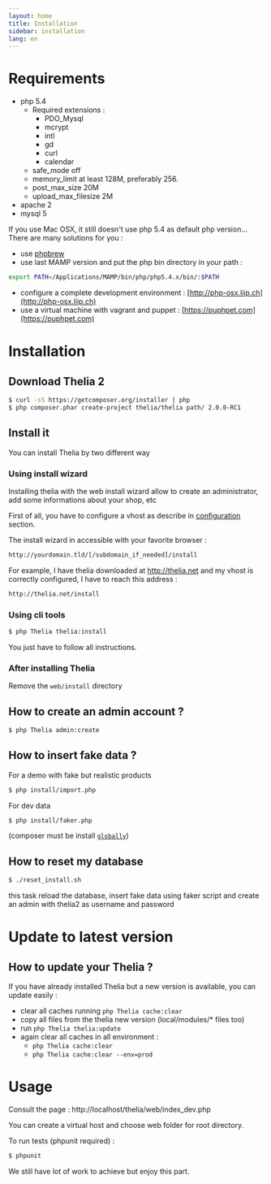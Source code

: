 ```yaml
---
layout: home
title: Installation
sidebar: installation
lang: en
---
```


<div class="page-header">
    <h1>Requirements</h1>
</div>

* php 5.4
    * Required extensions :
        * PDO_Mysql
        * mcrypt
        * intl
        * gd
        * curl
        * calendar
    * safe_mode off
    * memory_limit at least 128M, preferably 256.
    * post\_max\_size 20M
    * upload\_max\_filesize 2M
* apache 2
* mysql 5

If you use Mac OSX, it still doesn't use php 5.4 as default php version... There are many solutions for you :

* use [phpbrew](https://github.com/c9s/phpbrew)
* use last MAMP version and put the php bin directory in your path  :

```bash
export PATH=/Applications/MAMP/bin/php/php5.4.x/bin/:$PATH
```

* configure a complete development environment : [http://php-osx.liip.ch](http://php-osx.liip.ch)
* use a virtual machine with vagrant and puppet : [https://puphpet.com](https://puphpet.com)

<div class="page-header">
    <h1>Installation</h1>
</div>


## Download Thelia 2

``` bash
$ curl -sS https://getcomposer.org/installer | php
$ php composer.phar create-project thelia/thelia path/ 2.0.0-RC1
```

## Install it

You can install Thelia by two different way

### Using install wizard

Installing thelia with the web install wizard allow to create an administrator, add some informations about your shop, etc

First of all, you have to configure a vhost as describe in [configuration](/en/documentation/configuration.html) section.

The install wizard in accessible with your favorite browser :

``` bash
http://yourdomain.tld/[/subdomain_if_needed]/install
```

For example, I have thelia downloaded at http://thelia.net and my vhost is correctly configured, I have to reach this address :

``` bash
http://thelia.net/install
```

### Using cli tools

``` bash
$ php Thelia thelia:install
```

You just have to follow all instructions.


### After installing Thelia

Remove the ```web/install``` directory

## How to create an admin account ?

```bash
$ php Thelia admin:create
```

## How to insert fake data ?

For a demo with fake but realistic products

``` bash
$ php install/import.php
```

For dev data

```bash
$ php install/faker.php
```

(composer must be install [`globally`](http://getcomposer.org/doc/00-intro.md#globally))
## How to reset my database


```bash
$ ./reset_install.sh
```

this task reload the database, insert fake data using faker script and create an admin with thelia2 as username and password

<div class="page-header">
    <h1>Update to latest version</h1>
</div>

## How to update your Thelia ?

If you have already installed Thelia but a new version is available, you can update easily :

- clear all caches running ```php Thelia cache:clear```
- copy all files from the thelia new version (local/modules/* files too)
- run ```php Thelia thelia:update```
- again clear all caches in all environment :
    - ```php Thelia cache:clear```
    - ```php Thelia cache:clear --env=prod```

<div class="page-header">
    <h1>Usage</h1>
</div>

Consult the page : http://localhost/thelia/web/index_dev.php

You can create a virtual host and choose web folder for root directory.

To run tests (phpunit required) :

``` bash
$ phpunit
```

We still have lot of work to achieve but enjoy this part.
